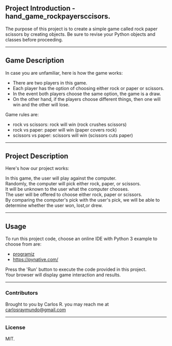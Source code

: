 ## Project Introduction - hand_game_rockpayersccisors.
The purpose of this project is to create a simple game called rock paper scissors by creating objects. Be sure to revise your Python objects and classes before proceeding.

---
## Game Description
In case you are unfamiliar, here is how the game works:

* There are two players in this game.
* Each player has the option of choosing either rock or paper or scissors.
* In the event both players choose the same option, the game is a draw.
* On the other hand, if the players choose different things, then one will win and the other will lose.

Game rules are:
* rock vs scissors: rock will win (rock crushes scissors)
* rock vs paper: paper will win (paper covers rock)
* scissors vs paper: scissors will win (scissors cuts paper)

---
## Project Description
Here's how our project works:

In this game, the user will play against the computer.  
Randomly, the computer will pick either rock, paper, or scissors.  
It will be unknown to the user what the computer chooses.  
The user will be offered to choose either rock, paper or scissors.  
By comparing the computer's pick with the user's pick, we will be able to determine whether the user won, lost,or drew.  

---
## Usage
To run this project code, choose an online IDE with Python 3 example to choose from are:
* [programiz](https://www.programiz.com/python-programming/online-compiler/)
* https://pynative.com/

Press the 'Run' button to execute the code provided in this project.  
Your browser will display game interaction and results.

---
### Contributors
Brought to you by Carlos R. you may reach me at carlosraymundo@gmail.com

---
### License
MIT.
